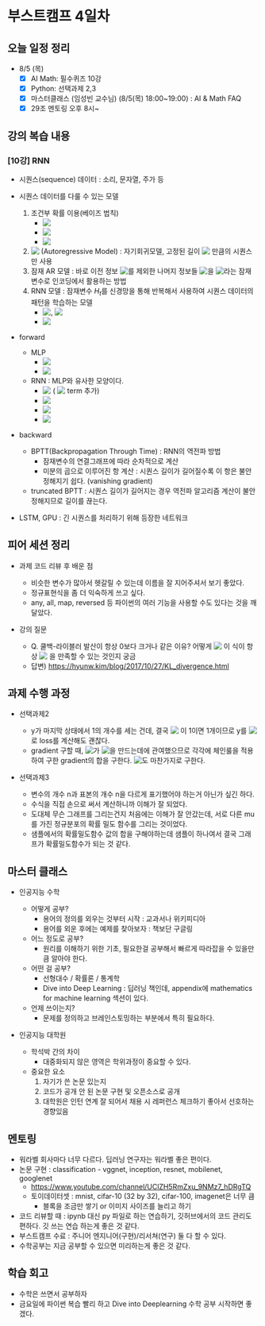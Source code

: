 # 부스트캠프 4일차

## 오늘 일정 정리

* 8/5 (목)
  - [x] AI Math: 필수퀴즈 10강
  - [x] Python: 선택과제 2,3
  - [x] 마스터클래스 (임성빈 교수님) (8/5(목) 18:00~19:00) : AI & Math FAQ
  - [x] 29조 멘토링 오후 8시~

## 강의 복습 내용

### [10강] RNN

* 시퀀스(sequence) 데이터 : 소리, 문자열, 주가 등

* 시퀀스 데이터를 다룰 수 있는 모델
  1. 조건부 확률 이용(베이즈 법칙)
     * <!-- $P(X_1, ..., X_t) = P(X_t | X_1, ..., X_{t-1}) P(X_1, ..., X_{t-1})$ --> <img style="transform: translateY(0.1em); background: white;" src="https://render.githubusercontent.com/render/math?math=P(X_1%2C%20...%2C%20X_t)%20%3D%20P(X_t%20%7C%20X_1%2C%20...%2C%20X_%7Bt-1%7D)%20P(X_1%2C%20...%2C%20X_%7Bt-1%7D)">
     * <!-- $X_t \sim P(X_t | X_{t-1}, ..., X_1)$ --> <img style="transform: translateY(0.1em); background: white;" src="https://render.githubusercontent.com/render/math?math=X_t%20%5Csim%20P(X_t%20%7C%20X_%7Bt-1%7D%2C%20...%2C%20X_1)">​
     * <!-- $X_{t+1} \sim P(X_{t+1} | X_t, X_{t-1}, ..., X_1)$ --> <img style="transform: translateY(0.1em); background: white;" src="https://render.githubusercontent.com/render/math?math=X_%7Bt%2B1%7D%20%5Csim%20P(X_%7Bt%2B1%7D%20%7C%20X_t%2C%20X_%7Bt-1%7D%2C%20...%2C%20X_1)">
  2. <!-- $AR(\tau)$ --> <img style="transform: translateY(0.1em); background: white;" src="https://render.githubusercontent.com/render/math?math=AR(%5Ctau)"> (Autoregressive Model) : 자기회귀모델, 고정된 길이 <!-- $\tau$ --> <img style="transform: translateY(0.1em); background: white;" src="https://render.githubusercontent.com/render/math?math=%5Ctau">​​ 만큼의 시퀀스만 사용
  3. 잠재 AR 모델 : 바로 이전 정보 <!-- $X_{t-1}$ --> <img style="transform: translateY(0.1em); background: white;" src="https://render.githubusercontent.com/render/math?math=X_%7Bt-1%7D">​​를 제외한 나머지 정보들 <!-- $X_{t-2}, ..., X_1$ --> <img style="transform: translateY(0.1em); background: white;" src="https://render.githubusercontent.com/render/math?math=X_%7Bt-2%7D%2C%20...%2C%20X_1">​​ 을 <!-- $H_t$ --> <img style="transform: translateY(0.1em); background: white;" src="https://render.githubusercontent.com/render/math?math=H_t">​​​라는 잠재변수로 인코딩에서 활용하는 방법
  4. RNN 모델 : 잠재변수 $H_t$​​를 신경망을 통해 반복해서 사용하여 시퀀스 데이터의 패턴을 학습하는 모델
     * <!-- $X_t \sim P(X_t | X_{t-1}, H_t)$ --> <img style="transform: translateY(0.1em); background: white;" src="https://render.githubusercontent.com/render/math?math=X_t%20%5Csim%20P(X_t%20%7C%20X_%7Bt-1%7D%2C%20H_t)">​, <!-- $H_t = Net_{\theta} (H_{t-1}, X_{t-1})$ --> <img style="transform: translateY(0.1em); background: white;" src="https://render.githubusercontent.com/render/math?math=H_t%20%3D%20Net_%7B%5Ctheta%7D%20(H_%7Bt-1%7D%2C%20X_%7Bt-1%7D)">​
     * <!-- $X_{t+1} \sim P(X_{t+1} | X_t, H_{t+1})$ --> <img style="transform: translateY(0.1em); background: white;" src="https://render.githubusercontent.com/render/math?math=X_%7Bt%2B1%7D%20%5Csim%20P(X_%7Bt%2B1%7D%20%7C%20X_t%2C%20H_%7Bt%2B1%7D)">

* forward
  * MLP
    * <!-- $H_t = \sigma (X_t W^{(1)} + b^{(1)})$ --> <img style="transform: translateY(0.1em); background: white;" src="https://render.githubusercontent.com/render/math?math=H_t%20%3D%20%5Csigma%20(X_t%20W%5E%7B(1)%7D%20%2B%20b%5E%7B(1)%7D)">
    * <!-- $O_t = H_t W^{(2)} + b^{(2)}$ --> <img style="transform: translateY(0.1em); background: white;" src="https://render.githubusercontent.com/render/math?math=O_t%20%3D%20H_t%20W%5E%7B(2)%7D%20%2B%20b%5E%7B(2)%7D">
  * RNN : MLP와 유사한 모양이다.
    * <!-- $H_t = \sigma (X_t W^{(1)}_X + H_{t-1} W^{(1)}_H + b^{(1)})$ --> <img style="transform: translateY(0.1em); background: white;" src="https://render.githubusercontent.com/render/math?math=H_t%20%3D%20%5Csigma%20(X_t%20W%5E%7B(1)%7D_X%20%2B%20H_%7Bt-1%7D%20W%5E%7B(1)%7D_H%20%2B%20b%5E%7B(1)%7D)">​ ( <!-- $H_{t-1} W^{(1)}_H$ --> <img style="transform: translateY(0.1em); background: white;" src="https://render.githubusercontent.com/render/math?math=H_%7Bt-1%7D%20W%5E%7B(1)%7D_H">​ term 추가)
    * <!-- $O_t = H_t W^{(2)} + b^{(2)}$ --> <img style="transform: translateY(0.1em); background: white;" src="https://render.githubusercontent.com/render/math?math=O_t%20%3D%20H_t%20W%5E%7B(2)%7D%20%2B%20b%5E%7B(2)%7D">​
    * <!-- $H_{t+1} = \sigma (X_{t+1} W^{(1)}_X + H_{t} W^{(1)}_H + b^{(1)})$ --> <img style="transform: translateY(0.1em); background: white;" src="https://render.githubusercontent.com/render/math?math=H_%7Bt%2B1%7D%20%3D%20%5Csigma%20(X_%7Bt%2B1%7D%20W%5E%7B(1)%7D_X%20%2B%20H_%7Bt%7D%20W%5E%7B(1)%7D_H%20%2B%20b%5E%7B(1)%7D)">​
    * <!-- $O_{t+1} = H_{t+1} W^{(2)} + b^{(2)}$ --> <img style="transform: translateY(0.1em); background: white;" src="https://render.githubusercontent.com/render/math?math=O_%7Bt%2B1%7D%20%3D%20H_%7Bt%2B1%7D%20W%5E%7B(2)%7D%20%2B%20b%5E%7B(2)%7D">​

* backward
  * BPTT(Backpropagation Through Time) : RNN의 역전파 방법
    * 잠재변수의 연결그래프에 따라 순차적으로 계산
    * 미분의 곱으로 이루어진 항 계산 : 시퀀스 길이가 길어질수록 이 항은 불안정해지기 쉽다. (vanishing gradient)
  * truncated BPTT : 시퀀스 길이가 길어지는 경우 역전파 알고리즘 계산이 불안정해지므로 길이를 끊는다.

* LSTM, GPU : 긴 시퀀스를 처리하기 위해 등장한 네트워크

## 피어 세션 정리

* 과제 코드 리뷰 후 배운 점
  * 비슷한 변수가 많아서 헷갈릴 수 있는데 이름을 잘 지어주셔서 보기 좋았다.
  * 정규표현식을 좀 더 익숙하게 쓰고 싶다.
  * any, all, map, reversed 등 파이썬의 여러 기능을 사용할 수도 있다는 것을 깨달았다.

* 강의 질문
  * Q. 쿨백-라이블러 발산이 항상 0보다 크거나 같은 이유? 어떻게 <!-- $KL(P||Q) = \int_{X} P(x) \log (\frac{P(x)}{Q(x)}) dx$ --> <img style="transform: translateY(0.1em); background: white;" src="https://render.githubusercontent.com/render/math?math=KL(P%7C%7CQ)%20%3D%20%5Cint_%7BX%7D%20P(x)%20%5Clog%20(%5Cfrac%7BP(x)%7D%7BQ(x)%7D)%20dx"> 이 식이 항상 <!-- $KL(P||Q) \geq 0$ --> <img style="transform: translateY(0.1em); background: white;" src="https://render.githubusercontent.com/render/math?math=KL(P%7C%7CQ)%20%5Cgeq%200"> 을 만족할 수 있는 것인지 궁금
  * 답변) https://hyunw.kim/blog/2017/10/27/KL_divergence.html

## 과제 수행 과정

* 선택과제2
  * y가 마지막 상태에서 1의 개수를 세는 건데, 결국 <!-- $s_n$ --> <img style="transform: translateY(0.1em); background: white;" src="https://render.githubusercontent.com/render/math?math=s_n"> 이 1이면 1개이므로 y를 <!-- $s_n$ --> <img style="transform: translateY(0.1em); background: white;" src="https://render.githubusercontent.com/render/math?math=s_n">로 loss를 계산해도 괜찮다.
  * gradient 구할 때, <!-- $w_x$ --> <img style="transform: translateY(0.1em); background: white;" src="https://render.githubusercontent.com/render/math?math=w_x">가 <!-- $s_1, ..., s_n$ --> <img style="transform: translateY(0.1em); background: white;" src="https://render.githubusercontent.com/render/math?math=s_1%2C%20...%2C%20s_n">을 만드는데에 관여했으므로 각각에 체인룰을 적용하여 구한 gradient의 합을 구한다. <!-- $w_{rec}$ --> <img style="transform: translateY(0.1em); background: white;" src="https://render.githubusercontent.com/render/math?math=w_%7Brec%7D">​​ 도 마찬가지로 구한다.

* 선택과제3
  * 변수의 개수 n과 표본의 개수 n을 다르게 표기했어야 하는거 아닌가 싶긴 하다.
  * 수식을 직접 손으로 써서 계산하니까 이해가 잘 되었다.
  * 도대체 무슨 그래프를 그리는건지 처음에는 이해가 잘 안갔는데, 서로 다른 mu를 가진 정규분포의 확률 밀도 함수를 그리는 것이었다.
  * 샘플에서의 확률밀도함수 값의 합을 구해야하는데 샘플이 하나여서 결국 그래프가 확률밀도함수가 되는 것 같다.

## 마스터 클래스

* 인공지능 수학
  * 어떻게 공부?
    * 용어의 정의를 외우는 것부터 시작 : 교과서나 위키피디아
    * 용어를 외운 후에는 예제를 찾아보자 : 책보단 구글링
  * 어느 정도로 공부?
    * 원리를 이해하기 위한 기초, 필요한걸 공부해서 빠르게 따라잡을 수 있을만큼 알아야 한다.
  * 어떤 걸 공부?
    * 선형대수 / 확률론 / 통계학
    * Dive into Deep Learning : 딥러닝 책인데, appendix에 mathematics for machine learning 섹션이 있다.
  * 언제 쓰이는지?
    * 문제를 정의하고 브레인스토밍하는 부분에서 특히 필요하다.

* 인공지능 대학원
  * 학석박 간의 차이
    * 대중화되지 않은 영역은 학위과정이 중요할 수 있다.
  * 중요한 요소
    1. 자기가 쓴 논문 있는지
    2. 코드가 공개 안 된 논문 구현 및 오픈소스로 공개
    3. 대학원은 인턴 연계 잘 되어서 채용 시 레퍼런스 체크하기 좋아서 선호하는 경향있음

## 멘토링

* 워라벨 회사마다 너무 다르다. 딥러닝 연구자는 워라벨 좋은 편이다.
* 논문 구현 : classification - vggnet, inception, resnet, mobilenet, googlenet
  * https://www.youtube.com/channel/UClZH5RmZxu_9NMz7_hDRgTQ
  * 토이데이터셋 : mnist, cifar-10 (32 by 32), cifar-100, imagenet은 너무 큼
    * 블록을 조금만 쌓기 or 이미지 사이즈를 늘리고 하기
* 코드 리뷰할 때 : ipynb 대신 py 파일로 하는 연습하기, 깃허브에서의 코드 관리도 편하다. 깃 쓰는 연습 하는게 좋은 것 같다.
* 부스트캠프 수료 : 주니어 엔지니어(구현)/리서쳐(연구) 둘 다 할 수 있다.
* 수학공부는 지금 공부할 수 있으면 미리하는게 좋은 것 같다.

## 학습 회고

* 수학은 쓰면서 공부하자
* 금요일에 파이썬 복습 빨리 하고 Dive into Deeplearning 수학 공부 시작하면 좋겠다.

